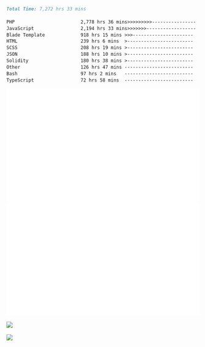 <!--START_SECTION:waka-->

```markdown
Total Time: 7,272 hrs 33 mins

PHP                        2,778 hrs 36 mins>>>>>>>>>----------------   37.55 %
JavaScript                 2,194 hrs 33 mins>>>>>>>------------------   29.66 %
Blade Template             918 hrs 15 mins >>>----------------------   12.41 %
HTML                       239 hrs 6 mins  >------------------------   03.23 %
SCSS                       208 hrs 19 mins >------------------------   02.82 %
JSON                       188 hrs 10 mins >------------------------   02.54 %
Solidity                   180 hrs 38 mins >------------------------   02.44 %
Other                      126 hrs 47 mins -------------------------   01.71 %
Bash                       97 hrs 2 mins   -------------------------   01.31 %
TypeScript                 72 hrs 58 mins  -------------------------   00.99 %
```

<!--END_SECTION:waka-->

![](https://raw.githubusercontent.com/DrMaxis/github-stats-transparent/output/generated/overview.svg)
![](https://raw.githubusercontent.com/DrMaxis/github-stats-transparent/output/generated/languages.svg)

![](https://git-readme-stats-drmaxis-projects.vercel.app/api?username=drmaxis&show_icons=true&theme=outrun&count_private=true&show=reviews,discussions_started,discussions_answered,prs_merged,prs_merged_percentage&custom_title=2024%20Github%20Rank)
 
<a href="https://count.getloli.com/"><img src="https://count.getloli.com/get/@:maxis-the-alchemist?theme=rule34"></a>
<!-- https://count.getloli.com/get/@alchemist?theme=rule34 -->
<br>

